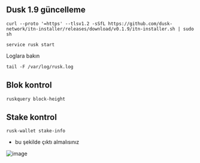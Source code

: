## Dusk 1.9 güncelleme
```shell
curl --proto '=https' --tlsv1.2 -sSfL https://github.com/dusk-network/itn-installer/releases/download/v0.1.9/itn-installer.sh | sudo sh
```

```shell
service rusk start
```


Loglara bakın
```shell
tail -F /var/log/rusk.log
```

## Blok kontrol

```shell
ruskquery block-height
```

## Stake kontrol

```shell
rusk-wallet stake-info
```

- bu şekilde çıktı almalısınız

![image](https://github.com/HerculesNode/Dusk-Node/assets/101635385/8af2bb2d-375d-423b-90f7-fde29157b0e2)
